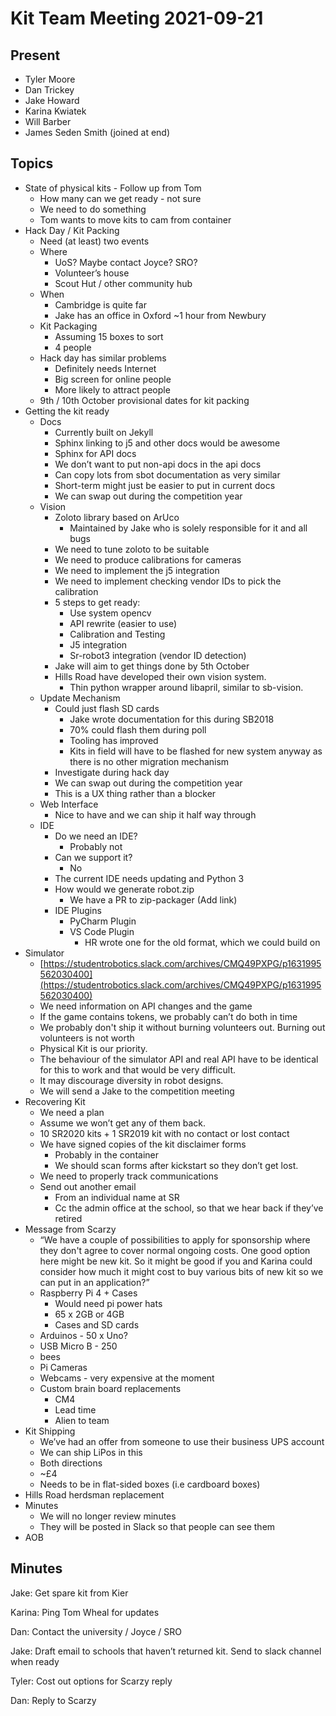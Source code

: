 # Kit Team Meeting 2021-09-21

## Present

- Tyler Moore
- Dan Trickey
- Jake Howard
- Karina Kwiatek
- Will Barber
- James Seden Smith (joined at end)

## Topics 

- State of physical kits - Follow up from Tom
    - How many can we get ready - not sure
    - We need to do something
    - Tom wants to move kits to cam from container
- Hack Day / Kit Packing
    - Need (at least) two events
    - Where
        - UoS? Maybe contact Joyce? SRO?
        - Volunteer’s house
        - Scout Hut / other community hub
    - When
        - Cambridge is quite far
        - Jake has an office in Oxford ~1 hour from Newbury
    - Kit Packaging
        - Assuming 15 boxes to sort
        - 4 people
    - Hack day has similar problems
        - Definitely needs Internet
        - Big screen for online people
        - More likely to attract people
    - 9th / 10th October provisional dates for kit packing
- Getting the kit ready
    - Docs
        - Currently built on Jekyll
        - Sphinx linking to j5 and other docs would be awesome
        - Sphinx for API docs
        - We don’t want to put non-api docs in the api docs
        - Can copy lots from sbot documentation as very similar
        - Short-term might just be easier to put in current docs
        - We can swap out during the competition year
    - Vision
        - Zoloto library based on ArUco
            - Maintained by Jake who is solely responsible for it and all bugs 
        - We need to tune zoloto to be suitable
        - We need to produce calibrations for cameras
        - We need to implement the j5 integration
        - We need to implement checking vendor IDs to pick the calibration
        - 5 steps to get ready:
            - Use system opencv
            - API rewrite (easier to use)
            - Calibration and Testing
            - J5 integration
            - Sr-robot3 integration (vendor ID detection)
        - Jake will aim to get things done by 5th October
        - Hills Road have developed their own vision system.
            - Thin python wrapper around libapril, similar to sb-vision.
    - Update Mechanism
        - Could just flash SD cards
            - Jake wrote documentation for this during SB2018
            - 70% could flash them during poll
            - Tooling has improved
            - Kits in field will have to be flashed for new system anyway as there is no other migration mechanism
        - Investigate during hack day
        - We can swap out during the competition year
        - This is a UX thing rather than a blocker
    - Web Interface
        - Nice to have and we can ship it half way through
    - IDE
        - Do we need an IDE?
            - Probably not
        - Can we support it?
            - No
        - The current IDE needs updating and Python 3
        - How would we generate robot.zip
            - We have a PR to zip-packager (Add link)
        - IDE Plugins
            - PyCharm Plugin
            - VS Code Plugin
                - HR wrote one for the old format, which we could build on
- Simulator 
    - [https://studentrobotics.slack.com/archives/CMQ49PXPG/p1631995562030400](https://studentrobotics.slack.com/archives/CMQ49PXPG/p1631995562030400)
    - We need information on API changes and the game
    - If the game contains tokens, we probably can’t do both in time
    - We probably don't ship it without burning volunteers out. Burning out volunteers is not worth
    - Physical Kit is our priority.
    - The behaviour of the simulator API and real API have to be identical for this to work and that would be very difficult.
    - It may discourage diversity in robot designs.
    - We will send a Jake to the competition meeting
- Recovering Kit
    - We need a plan
    - Assume we won’t get any of them back.
    - 10 SR2020 kits + 1 SR2019 kit with no contact or lost contact
    - We have signed copies of the kit disclaimer forms
        - Probably in the container
        - We should scan forms after kickstart so they don’t get lost.
    - We need to properly track communications
    - Send out another email
        - From an individual name at SR
        - Cc the admin office at the school, so that we hear back if they’ve retired
- Message from Scarzy
    - “We have a couple of possibilities to apply for sponsorship where they don't agree to cover normal ongoing costs. One good option here might be new kit. So it might be good if you and Karina could consider how much it might cost to buy various bits of new kit so we can put in an application?”
    - Raspberry Pi 4 + Cases
        - Would need pi power hats
        - 65 x 2GB or 4GB
        - Cases and SD cards
    - Arduinos - 50 x Uno?
    - USB Micro B - 250
    - bees
    - Pi Cameras 
    - Webcams - very expensive at the moment
    - Custom brain board replacements
        - CM4
        - Lead time
        - Alien to team
- Kit Shipping
    - We’ve had an offer from someone to use their business UPS account
    - We can ship LiPos in this
    - Both directions
    - ~£4
    - Needs to be in flat-sided boxes (i.e cardboard boxes)
- Hills Road herdsman replacement
- Minutes
    - We will no longer review minutes
    - They will be posted in Slack so that people can see them
- AOB



## Minutes

Jake: Get spare kit from Kier

Karina: Ping Tom Wheal for updates

Dan: Contact the university / Joyce / SRO

Jake: Draft email to schools that haven’t returned kit. Send to slack channel when ready

Tyler: Cost out options for Scarzy reply

Dan: Reply to Scarzy
